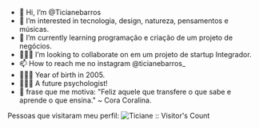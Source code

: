 - 👋 Hi, I’m @Ticianebarros
- 👀 I’m interested in tecnologia, design, natureza, pensamentos e músicas.
- 🌱 I’m currently learning programação e criação de um projeto de negócios.
- 👩🏽‍💻 I’m looking to collaborate on em um projeto de startup Integrador.
- 📫 How to reach me no instagram @ticianebarros_
- 💁🏽‍♀️ Year of birth in 2005.
- 👩🏽‍💼 A future psychologist!
- 📖 frase que me motiva: "Feliz aquele que transfere o que sabe e aprende o que ensina." ~ Cora Coralina.
<!---
Ticianebarros/Ticianebarros is a ✨ special ✨ repository because its `README.md` (this file) appears on your GitHub profile.
You can click the Preview link to take a look at your changes.
--->
Pessoas que visitaram meu perfil: <img src="https://profile-counter.glitch.me/{Ticianebarros}/count.svg" alt="Ticiane :: Visitor's Count" />
